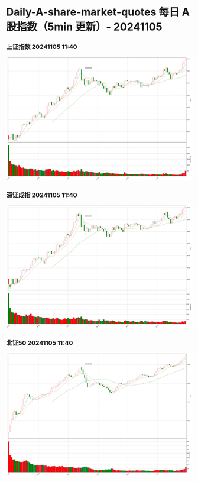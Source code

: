 
# Daily-A-share-market-quotes 每日 A 股指数（5min 更新）- 20241105

### 上证指数 20241105 11:40
![](./fig/2024/11/20241105-sh000001.png)

### 深证成指 20241105 11:40
![](./fig/2024/11/20241105-sz399001.png)

### 北证50 20241105 11:40
![](./fig/2024/11/20241105-bj899050.png)
